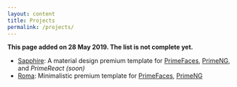 ```yaml
---
layout: content
title: Projects
permalink: /projects/
---
```

**This page added on 28 May 2019. The list is not complete yet.**

- [Sapphire](https://www.primefaces.org/sapphire-ng): A material design premium template for [PrimeFaces](https://www.primefaces.org/layouts/sapphire), [PrimeNG](https://www.primefaces.org/layouts/sapphire-ng), and _PrimeReact (soon)_
- [Roma](https://www.primefaces.org/roma-ng): Minimalistic premium template for [PrimeFaces](https://www.primefaces.org/layouts/roma), [PrimeNG](https://www.primefaces.org/layouts/roma-ng)